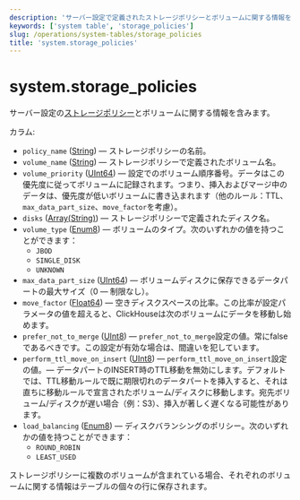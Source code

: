 ```yaml
---
description: 'サーバー設定で定義されたストレージポリシーとボリュームに関する情報を含むシステムテーブル。'
keywords: ['system table', 'storage_policies']
slug: /operations/system-tables/storage_policies
title: 'system.storage_policies'
---
```



# system.storage_policies

サーバー設定の[ストレージポリシー](../../engines/table-engines/mergetree-family/mergetree.md#table_engine-mergetree-multiple-volumes_configure)とボリュームに関する情報を含みます。

カラム:

- `policy_name` ([String](../../sql-reference/data-types/string.md)) — ストレージポリシーの名前。
- `volume_name` ([String](../../sql-reference/data-types/string.md)) — ストレージポリシーで定義されたボリューム名。
- `volume_priority` ([UInt64](../../sql-reference/data-types/int-uint.md)) — 設定でのボリューム順序番号。データはこの優先度に従ってボリュームに記録されます。つまり、挿入およびマージ中のデータは、優先度が低いボリュームに書き込まれます（他のルール：TTL、`max_data_part_size`、`move_factor`を考慮）。
- `disks` ([Array(String)](../../sql-reference/data-types/array.md)) — ストレージポリシーで定義されたディスク名。
- `volume_type` ([Enum8](../../sql-reference/data-types/enum.md))  — ボリュームのタイプ。次のいずれかの値を持つことができます：
    - `JBOD` 
    - `SINGLE_DISK`
    - `UNKNOWN`
- `max_data_part_size` ([UInt64](../../sql-reference/data-types/int-uint.md)) — ボリュームディスクに保存できるデータパートの最大サイズ（0 — 制限なし）。
- `move_factor` ([Float64](../../sql-reference/data-types/float.md)) — 空きディスクスペースの比率。この比率が設定パラメータの値を超えると、ClickHouseは次のボリュームにデータを移動し始めます。
- `prefer_not_to_merge` ([UInt8](../../sql-reference/data-types/int-uint.md)) — `prefer_not_to_merge`設定の値。常にfalseであるべきです。この設定が有効な場合は、間違いを犯しています。
- `perform_ttl_move_on_insert` ([UInt8](../../sql-reference/data-types/int-uint.md)) — `perform_ttl_move_on_insert`設定の値。— データパートのINSERT時のTTL移動を無効にします。デフォルトでは、TTL移動ルールで既に期限切れのデータパートを挿入すると、それは直ちに移動ルールで宣言されたボリューム/ディスクに移動します。宛先ボリューム/ディスクが遅い場合（例：S3）、挿入が著しく遅くなる可能性があります。
- `load_balancing` ([Enum8](../../sql-reference/data-types/enum.md))  — ディスクバランシングのポリシー。次のいずれかの値を持つことができます：
    - `ROUND_ROBIN`
    - `LEAST_USED`

ストレージポリシーに複数のボリュームが含まれている場合、それぞれのボリュームに関する情報はテーブルの個々の行に保存されます。

